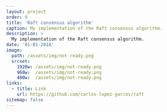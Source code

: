 ```yaml
---
layout: project
order: 9
title: 'Raft consensus algorithm'
caption: My implementation of the Raft consensus algorithm.
description: >
  My implementation of the Raft consensus algorithm.
date: '01-01-2018'
image: 
  path: /assets/img/not-ready.png
  srcset: 
    1920w: /assets/img/not-ready.png
    960w:  /assets/img/not-ready.png
    480w:  /assets/img/not-ready.png
links:
  - title: Link
    url: https://github.com/carlos-lopez-garces/raft
sitemap: false
---
```

